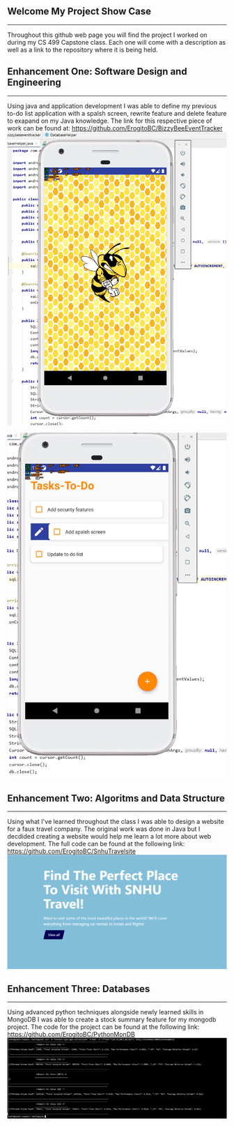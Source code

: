 ## Welcome My Project Show Case
-------------------------------------------------------------------------------------------------------------------------------------------------------------------
Throughout this github web page you will find the project I worked on during my CS 499 Capstone class. Each one will come with a description as well as a link to the repository
where it is being held.

## Enhancement One: Software Design and Engineering 
------------------------------------------------------------------------------------------------------------------------------------------------------------------
Using java and application development I was able to define my previous to-do list application with a spalsh screen, rewrite feature and delete feature to exapand on my Java knowledge. The link for this respective piece of work can be found at: https://github.com/ErogitoBC/BizzyBeeEventTracker
![image](https://raw.githubusercontent.com/ErogitoBC/Erogito.github.io/gh-pages/BizzyBeeAfterSplashscreen.png)

![image2](https://raw.githubusercontent.com/ErogitoBC/Erogito.github.io/gh-pages/BizzyBeeRewrite.png)

## Enhancement Two: Algoritms and Data Structure 
------------------------------------------------------------------------------------------------------------------------------------------------------------------
Using what I've learned throughout the class I was able to design a website for a faux travel company. The original work was done in Java but I decdided creating a website would help me learn a lot more about web development. The full code can be found at the following link: https://github.com/ErogitoBC/SnhuTravelsite
![image3](https://raw.githubusercontent.com/ErogitoBC/Erogito.github.io/gh-pages/snhu%20travel%20site.PNG)

## Enhancement Three: Databases
------------------------------------------------------------------------------------------------------------------------------------------------------------------
Using advanced python techniques alongside newly learned skills in MongoDB I was able to create a stock summary feature for my mongodb project. The code for the project can be found at the following link: https://github.com/ErogitoBC/PythonMonDB
![image4](https://raw.githubusercontent.com/ErogitoBC/Erogito.github.io/gh-pages/4C.%20Stock%20Summary.PNG)
